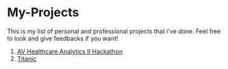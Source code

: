 # My-Projects
This is my list of personal and professional projects that i've done. Feel free to look and give feedbacks if you want!

1. [AV Healthcare Analytics II Hackathon](https://github.com/kimichiaveli/AV-Healthcare-Analytics-II-Project/)
2. [Titanic](https://github.com/kimichiaveli/Titanic/)
